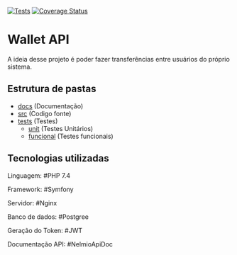 [![Tests](https://github.com/everaldofilho/wallet-api/actions/workflows/tests.yml/badge.svg)](https://github.com/everaldofilho/wallet-api/actions/workflows/tests.yml)
[![Coverage Status](https://coveralls.io/repos/github/everaldofilho/wallet-api/badge.svg?branch=main)](https://coveralls.io/github/everaldofilho/wallet-api?branch=main)

# Wallet API

A ideia desse projeto é poder fazer transferências entre usuários do próprio sistema.

## Estrutura de pastas

- [docs](./docs) (Documentação)
- [src](./src) (Codigo fonte)
- [tests](./tests) (Testes)
    - [unit](./tests/unit) (Testes Unitários)
    - [funcional](./tests/funcional) (Testes funcionais) 

## Tecnologias utilizadas

Linguagem: #PHP 7.4

Framework: #Symfony

Servidor: #Nginx

Banco de dados: #Postgree

Geração do Token: #JWT

Documentação API: #NelmioApiDoc
